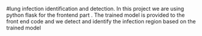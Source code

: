 #lung infection identification and detection.
In this project we are using python flask for the frontend part .
The trained model is provided to the front end code and we detect and identify the infection region based on the trained model
